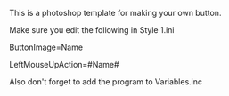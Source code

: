 This is a photoshop template for making your own button.


Make sure you edit the following in Style 1.ini

ButtonImage=Name

LeftMouseUpAction=#Name#

Also don't forget to add the program to Variables.inc